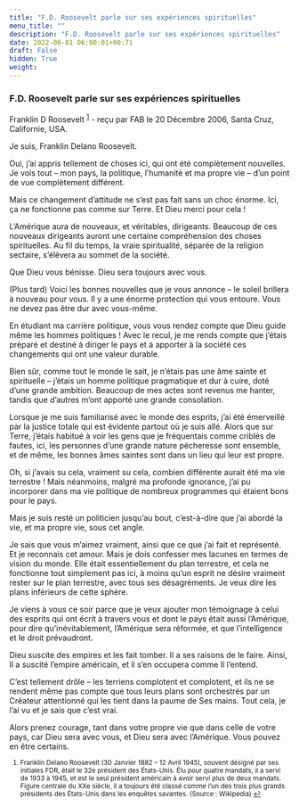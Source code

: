 ```yaml
---
title: "F.D. Roosevelt parle sur ses expériences spirituelles"
menu_title: ""
description: "F.D. Roosevelt parle sur ses expériences spirituelles"
date: 2022-06-01 06:00:01+00:71
draft: False
hidden: True
weight:
---
```

### F.D. Roosevelt parle sur ses expériences spirituelles

Franklin D Roosevelt <sup id="a1">[1](#f1)</sup> - reçu par FAB le 20 Décembre 2006, Santa Cruz, Californie, USA.

Je suis, Franklin Delano Roosevelt.

Oui, j’ai appris tellement de choses ici, qui ont été complètement nouvelles. Je vois tout – mon pays, la politique, l’humanité et ma propre vie – d’un point de vue complètement différent.

Mais ce changement d’attitude ne s’est pas fait sans un choc énorme. Ici, ça ne fonctionne pas comme sur Terre. Et Dieu merci pour cela !

L’Amérique aura de nouveaux, et véritables, dirigeants. Beaucoup de ces nouveaux dirigeants auront une certaine compréhension des choses spirituelles. Au fil du temps, la vraie spiritualité, séparée de la religion sectaire, s’élèvera au sommet de la société.

Que Dieu vous bénisse. Dieu sera toujours avec vous.

(Plus tard) Voici les bonnes nouvelles que je vous annonce – le soleil brillera à nouveau pour vous. Il y a une énorme protection qui vous entoure. Vous ne devez pas être dur avec vous-même.

En étudiant ma carrière politique, vous vous rendez compte que Dieu guide même les hommes politiques ! Avec le recul, je me rends compte que j’étais préparé et destiné à diriger le pays et à apporter à la société ces changements qui ont une valeur durable.

Bien sûr, comme tout le monde le sait, je n’étais pas une âme sainte et spirituelle – j’étais un homme politique pragmatique et dur à cuire, doté d’une grande ambition. Beaucoup de mes actes sont revenus me hanter, tandis que d’autres m’ont apporté une grande consolation.

Lorsque je me suis familiarisé avec le monde des esprits, j’ai été émerveillé par la justice totale qui est évidente partout où je suis allé. Alors que sur Terre, j’étais habitué à voir les gens que je fréquentais comme criblés de fautes, ici, les personnes d’une grande nature pécheresse sont ensemble, et de même, les bonnes âmes saintes sont dans un lieu qui leur est propre.

Oh, si j’avais su cela, vraiment su cela, combien différente aurait été ma vie terrestre ! Mais néanmoins, malgré ma profonde ignorance, j’ai pu incorporer dans ma vie politique de nombreux programmes qui étaient bons pour le pays.

Mais je suis resté un politicien jusqu’au bout, c’est-à-dire que j’ai abordé la vie, et ma propre vie, sous cet angle.

Je sais que vous m’aimez vraiment, ainsi que ce que j’ai fait et représenté. Et je reconnais cet amour. Mais je dois confesser mes lacunes en termes de vision du monde. Elle était essentiellement du plan terrestre, et cela ne fonctionne tout simplement pas ici, à moins qu’un esprit ne désire vraiment rester sur le plan terrestre, avec tous ses désagréments. Je veux dire les plans inférieurs de cette sphère.

Je viens à vous ce soir parce que je veux ajouter mon témoignage à celui des esprits qui ont écrit à travers vous et dont le pays était aussi l’Amérique, pour dire qu’inévitablement, l’Amérique sera réformée, et que l’intelligence et le droit prévaudront.

Dieu suscite des empires et les fait tomber. Il a ses raisons de le faire. Ainsi, Il a suscité l’empire américain, et il s’en occupera comme Il l’entend.

C’est tellement drôle – les terriens complotent et complotent, et ils ne se rendent même pas compte que tous leurs plans sont orchestrés par un Créateur attentionné qui les tient dans la paume de Ses mains. Tout cela, je l’ai vu et je sais que c’est vrai.

Alors prenez courage, tant dans votre propre vie que dans celle de votre pays, car Dieu sera avec vous, et Dieu sera avec l’Amérique. Vous pouvez en être certains.
<small>

1. <large id="f1"> Franklin Delano Roosevelt (30 Janvier 1882 – 12 Avril 1945), souvent désigné par ses initiales FDR, était le 32e président des États-Unis. Élu pour quatre mandats, il a servi de 1933 à 1945, et est le seul président américain à avoir servi plus de deux mandats. Figure centrale du XXe siècle, il a toujours été classé comme l’un des trois plus grands présidents des États-Unis dans les enquêtes savantes. (Source : Wikipedia)
[↩](#a1)

